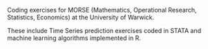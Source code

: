 Coding exercises for MORSE (Mathematics, Operational Research, Statistics, Economics) at the University of Warwick. 

These include Time Series prediction exercises coded in STATA and machine learning algorithms implemented in R.

